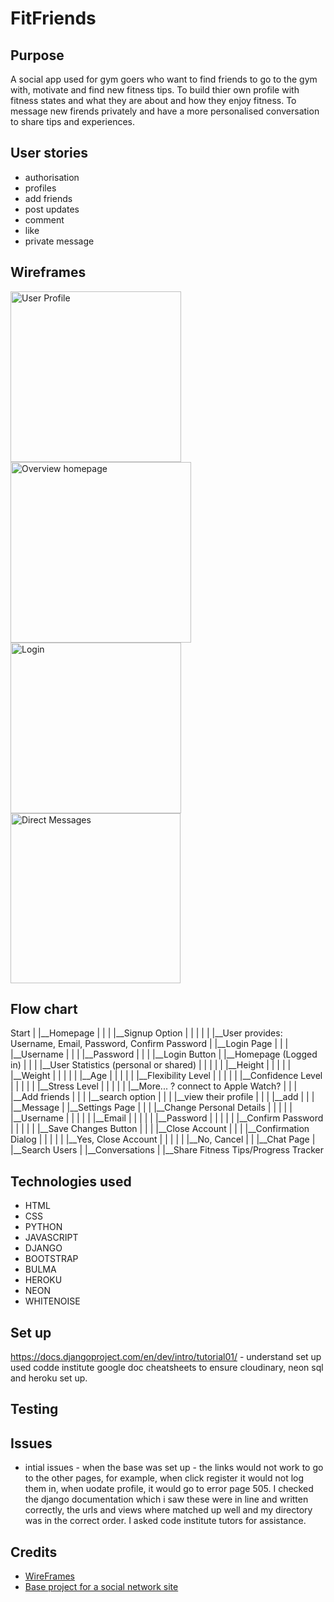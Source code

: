 # FitFriends

## Purpose

A social app used for gym goers who want to find friends to go to the gym with, motivate and find new fitness tips. To build thier own profile with fitness states and what they are about and how they enjoy fitness. To message new firends privately and have a more personalised conversation to share tips and experiences. 

## User stories
- authorisation 
- profiles
- add friends
- post updates
- comment
- like
- private message

## Wireframes

<img width="273" alt="User Profile" src="https://github.com/abikirkham/FitFriends/assets/144112159/98a625b1-164f-4e09-a371-d76cb53cfc29">

<img width="289" alt="Overview homepage" src="https://github.com/abikirkham/FitFriends/assets/144112159/bbfe03ad-bf5d-477d-a70c-1d90fdf13f45">

<img width="273" alt="Login" src="https://github.com/abikirkham/FitFriends/assets/144112159/12944704-38e9-4dd8-a512-3365f15d1a0e">

<img width="272" alt="Direct Messages" src="https://github.com/abikirkham/FitFriends/assets/144112159/47bff5fa-4b0c-4cb7-97fc-99dae41fac1c">


## Flow chart 
Start
|
|__Homepage
|   |
|   |__Signup Option
|   |   |
|   |   |__User provides: Username, Email, Password, Confirm Password
|
|__Login Page
|   |
|   |__Username
|   |
|   |__Password
|   |
|   |__Login Button
|
|__Homepage (Logged in)
|   |
|   |__User Statistics (personal or shared)
|   |   |
|   |   |__Height
|   |   |
|   |   |__Weight
|   |   |
|   |   |__Age
|   |   |
|   |   |__Flexibility Level
|   |   |
|   |   |__Confidence Level
|   |   |
|   |   |__Stress Level
|   |   |
|   |   |__More... ? connect to Apple Watch?
|   |
|   |__Add friends
|   |
|   |__search option
|       |
|       |__view their profile
|           |
|           |__add
|           |
|           |__Message
|
|__Settings Page
|   |
|   |__Change Personal Details
|   |   |
|   |   |__Username
|   |   |
|   |   |__Email
|   |   |
|   |   |__Password
|   |   |
|   |   |__Confirm Password
|   |   |
|   |   |__Save Changes Button
|   |
|   |__Close Account
|       |
|       |__Confirmation Dialog
|       |   |
|       |   |__Yes, Close Account
|       |   |
|       |   |__No, Cancel
|
|
|__Chat Page
    |
    |__Search Users
    |
    |__Conversations
    |
    |__Share Fitness Tips/Progress Tracker



## Technologies used 
- HTML
- CSS
- PYTHON
- JAVASCRIPT
- DJANGO 
- BOOTSTRAP
- BULMA
- HEROKU
- NEON
- WHITENOISE

## Set up
https://docs.djangoproject.com/en/dev/intro/tutorial01/ - understand set up
used codde institute google doc cheatsheets to ensure cloudinary, neon sql and heroku set up.

## Testing

## Issues

- intial issues - when the base was set up - the links would not work to go to the other pages, for example, when click register it would not log them in, when uodate profile, it would go to error page 505. I checked the django documentation which i saw these were in line and written correctly, the urls and views where matched up well and my directory was in the correct order. I asked code institute tutors for assistance. 

## Credits
- [WireFrames](https://cacoo.com/diagrams/QXSJF7qPDCKNuzVk/B4F94?reload_rt=1718100120618_1&)
- [Base project for a social network site](https://realpython.com/django-social-network-1/)
